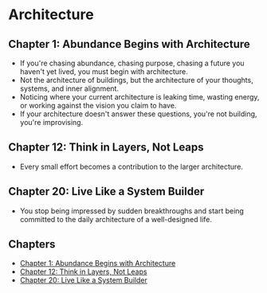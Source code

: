 # Architecture

## Chapter 1: Abundance Begins with Architecture
- If you're chasing abundance, chasing purpose, chasing a future you haven't yet lived, you must begin with architecture.
- Not the architecture of buildings, but the architecture of your thoughts, systems, and inner alignment.
- Noticing where your current architecture is leaking time, wasting energy, or working against the vision you claim to have.
- If your architecture doesn't answer these questions, you're not building, you're improvising.

## Chapter 12: Think in Layers, Not Leaps
- Every small effort becomes a contribution to the larger architecture.

## Chapter 20: Live Like a System Builder
- You stop being impressed by sudden breakthroughs and start being committed to the daily architecture of a well-designed life.

## Chapters
- [Chapter 1: Abundance Begins with Architecture](docs/chapters/01/chapter.md)
- [Chapter 12: Think in Layers, Not Leaps](docs/chapters/12/chapter.md)
- [Chapter 20: Live Like a System Builder](docs/chapters/20/chapter.md)
